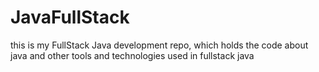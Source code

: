 # JavaFullStack
this is my FullStack Java development repo, which holds the code about java and other tools and technologies used in fullstack java
